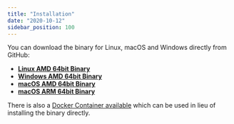 ```yaml
---
title: "Installation"
date: "2020-10-12"
sidebar_position: 100
---
```


You can download the binary for Linux, macOS and Windows directly from GitHub:

* [**Linux AMD 64bit Binary**](https://github.com/snowplow/snowplow-tracking-cli/releases/download/0.7.0/snowplow_tracking_cli_0.7.0_linux_amd64.zip)
* [**Windows AMD 64bit Binary**](https://github.com/snowplow/snowplow-tracking-cli/releases/download/0.7.0/snowplow_tracking_cli_0.7.0_windows_amd64.zip)
* [**macOS AMD 64bit Binary**](https://github.com/snowplow/snowplow-tracking-cli/releases/download/0.7.0/snowplow_tracking_cli_0.7.0_darwin_amd64.zip)
* [**macOS ARM 64bit Binary**](https://github.com/snowplow/snowplow-tracking-cli/releases/download/0.7.0/snowplow_tracking_cli_0.7.0_darwin_arm64.zip)

There is also a [Docker Container available](https://hub.docker.com/r/snowplow/snowplow-tracking-cli) which can be used in lieu of installing the binary directly.
